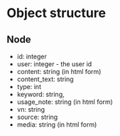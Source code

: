 # Object structure

## Node
- id: integer
- user: integer - the user id
- content: string (in html form)
- content_text: string
- type: int
- keyword: string,
- usage_note: string (in html form)
- vn: string
- source: string
- media: string (in html form) 